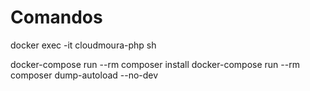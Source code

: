 # Comandos

docker exec -it cloudmoura-php sh

docker-compose run --rm composer install
docker-compose run --rm composer dump-autoload --no-dev